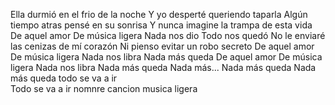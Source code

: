 Ella durmió en el frio de la noche 
Y yo desperté queriendo  taparla 
Algún tiempo atras pensé en su sonrisa 
Y nunca imagine la trampa de esta vida
De aquel amor
De música ligera
Nada  nos dio 
Todo nos quedó 
No le enviaré las cenizas de mí corazón 
Ni pienso evitar un robo secreto
De aquel amor
De música ligera
Nada nos libra
Nada más queda
De aquel amor
De música ligera
Nada nos libra
Nada más queda
Nada más...
Nada más queda
Nada más queda
todo se va a ir  
Todo se va a  ir 
nomnre cancion musica ligera
